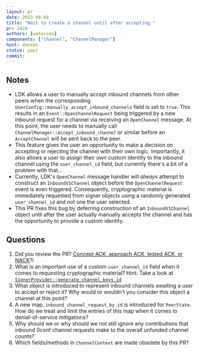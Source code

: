 ```yaml
---
layout: pr
date: 2023-08-04
title: "Wait to create a channel until after accepting."
pr: 2428
authors: [waterson]
components: ["channel", "ChannelManager"]
host: dunxen
status: past
commit:
---
```



## Notes

* LDK allows a user to manually accept inbound channels from other peers when the corresponding `UserConfig::manually_accept_inbound_channels` field is set to `true`.
  This results in an `Event::OpenChannelRequest` being triggered by a new inbound request for a channel via receiving an `OpenChannel` message. At this point, the
  user needs to manually call `ChannelManager::accept_inbound_channel` or similar before an `AcceptChannel` will be sent back to the peer.
* This feature gives the user an opportunity to make a decision on accepting or rejecting the channel with their own logic. Importantly, it also allows a user
  to assign their own custom identity to the inbound channel using the `user_channel_id` field, but currently there's a bit of a problem with that...
* Currently, LDK's `OpenChannel` message handler will _always_ attempt to construct an `InboundV1Channel` object before the `OpenChannelRequest` event is even triggered.
  Consequently, cryptographic material is immediately requested from signer objects using a randomly generated `user_channel_id` and not one the user selected.
* This PR fixes this bug by deferring construction of an `InboundV1Channel` object until after the user actually manually accepts the channel and has the opportunity
  to provide a custom identity.

## Questions
1. Did you review the PR? [Concept ACK, approach ACK, tested ACK, or NACK](https://github.com/lightningdevkit/rust-lightning/blob/master/CONTRIBUTING.md#peer-review)?i
2. What is an important use of a custom `user_channel_id` field when it comes to requesting cryptographic material? Hint: Take a look at [`SignerProvider::generate_channel_keys_id`](https://docs.rs/lightning/0.0.116/lightning/sign/trait.SignerProvider.html#tymethod.generate_channel_keys_id)
3. What object is introduced to represent inbound channels awaiting a user to accept or reject it? Why would or wouldn't you consider this object a channel at this point?
4. A new map, `inbound_channel_request_by_id` is introduced for `PeerState`. How do we treat and limit the entries of this map when it comes to denial-of-service mitigations?
5. Why should we or why should we not still ignore any contributions that inbound 0conf channel requests make to the overall unfunded channel counts?
6. Which fields/methods in `ChannelContext` are made obsolete by this PR?
